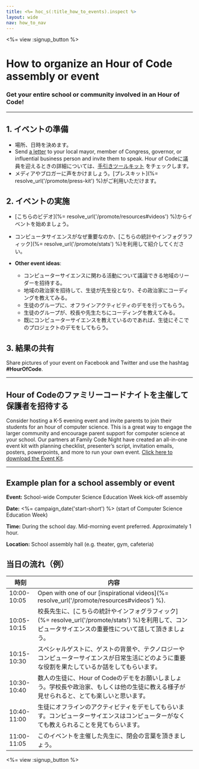 ```yaml
---
title: <%= hoc_s(:title_how_to_events).inspect %>
layout: wide
nav: how_to_nav
---
```

<%= view :signup_button %>

# How to organize an Hour of Code assembly or event

### Get your entire school or community involved in an Hour of Code!

* * *

## 1. イベントの準備

- 場所、日時を決めます。
- Send [a letter](https://hourofcode.com/promote/resources#sample-emails) to your local mayor, member of Congress, governor, or influential business person and invite them to speak. Hour of Codeに議員を迎えるときの詳細については、[手引きツールキット](%=localized_file('/files/elected-official.pdf')%) をチェックします。
- メディアやブロガーに声をかけましょう。[プレスキット](%= resolve_url('/promote/press-kit') %)がご利用いただけます。

## 2. イベントの実施

- [こちらのビデオ](%= resolve_url('/promote/resources#videos') %)からイベントを始めましょう。
- コンピュータサイエンスがなぜ重要なのか、[こちらの統計やインフォグラフィック](%= resolve_url('/promote/stats') %)を利用して紹介してください。   
      
    
- **Other event ideas**: 
    - コンピューターサイエンスに関わる活動について議論できる地域のリーダーを招待する。
    - 地域の政治家を招待して、生徒が先生役となり、その政治家にコーディングを教えてみる。
    - 生徒のグループに、オフラインアクティビティのデモを行ってもらう。
    - 生徒のグループが、校長や先生たちにコーディングを教えてみる。
    - 既にコンピューターサイエンスを教えているのであれば、生徒にそこでのプロジェクトのデモをしてもらう。

## 3. 結果の共有

Share pictures of your event on Facebook and Twitter and use the hashtag **#HourOfCode**.

* * *

## Hour of Codeのファミリーコードナイトを主催して保護者を招待する

Consider hosting a K-5 evening event and invite parents to join their students for an hour of computer science. This is a great way to engage the larger community and encourage parent support for computer science at your school. Our partners at Family Code Night have created an all-in-one event kit with planning checklist, presenter’s script, invitation emails, posters, powerpoints, and more to run your own event. [Click here to download the Event Kit](http://www.familycodenight.org/DownloadCodeDotOrg.html).

* * *

## Example plan for a school assembly or event

**Event:** School-wide Computer Science Education Week kick-off assembly

**Date:** <%= campaign_date('start-short') %> (start of Computer Science Education Week)

**Time:** During the school day. Mid-morning event preferred. Approximately 1 hour.

**Location:** School assembly hall (e.g. theater, gym, cafeteria)

## 当日の流れ（例）

| 時刻          | 内容                                                                                               |
| ----------- | ------------------------------------------------------------------------------------------------ |
| 10:00-10:05 | Open with one of our [inspirational videos](%= resolve_url('/promote/resources#videos') %).      |
| 10:05-10:15 | 校長先生に、[こちらの統計やインフォグラフィック](%= resolve_url('/promote/stats') %)を利用して、コンピュータサイエンスの重要性について話して頂きましょう。 |
| 10:15-10:30 | スペシャルゲストに、ゲストの背景や、テクノロジーやコンピューターサイエンスが日常生活にどのように重要な役割を果たしているか話をしてもらいます。                          |
| 10:30-10:40 | 数人の生徒に、Hour of Codeのデモをお願いしましょう。学校長や政治家、もしくは他の生徒に教える様子が見せられると、とても楽しいと思います。                       |
| 10:40-11:00 | 生徒にオフラインのアクティビティをデモしてもらいます。コンピューターサイエンスはコンピューターがなくても教えられることを見てもらいます。                             |
| 11:00-11:05 | このイベントを主催した先生に、閉会の言葉を頂きましょう。                                                                     |

<%= view :signup_button %>